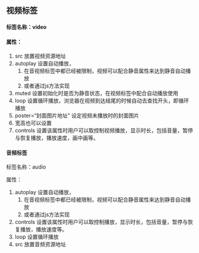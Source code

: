 ## 视频标签

#### 标签名称：video

#### 属性：

1. src	放置视频资源地址
2. autoplay   设置自动播放，
   1. 在音视频标签中都已经被限制，视频可以配合静音属性来达到静音自动播放
   2. 或者通过js方法实现
3. muted   设置初始化时是否为静音状态，在视频标签中配合自动播放使用
4. loop   设置循环播放，浏览器在视频到达结尾的时候自动去查找开头，即循环播放
5. poster=“封面图片地址”  设定视频未播放时的封面图片
6. 宽高也可以设置
7. controls 设置该属性时用户可以取控制视频播放，显示时长，包括音量，暂停与恢复播放，播放速度，画中画等。

#### 音频标签

标签名称：audio

属性：

1. autoplay   设置自动播放，
   1. 在音视频标签中都已经被限制，视频可以配合静音属性来达到静音自动播放
   2. 或者通过js方法实现
2. controls 设置该属性时用户可以取控制播放，显示时长，包括音量，暂停与恢复播放，播放速度等。
3. loop   设置循环播放
4. src	放置音频资源地址





